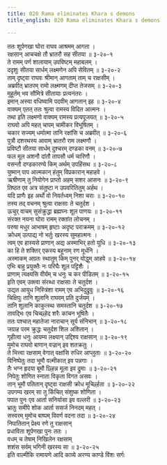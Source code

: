```yaml
---
title: 020 Rama eliminates Khara s demons
title_english: 020 Rama eliminates Khara s demons

---
```

ततः शूर्पणखा घोरा राघव आश्रमम् आगता ।  
रक्षसान् आचचक्षे तौ भ्रातरौ सह सीतया ॥ ३-२०-१  
ते रामम् पर्ण शालायाम् उपविष्टम् महाबलम् ।  
ददृशुः सीतया सार्धम् लक्ष्मणेन अपि सेवितम् ॥ ३-२०-२  
ताम् दृष्ट्वा राघवः श्रीमान् आगताम् ताम् च राक्षसीम् ।  
अब्रवीत् भ्रातरम् रामो लक्ष्मणम् दीप्त तेजसम् ॥ ३-२०-३  
मुहूर्तम् भव सौमित्रे सीतायाः प्रत्यनंतरः ।  
इमान् अस्या वधिष्यामि पदवीम् आगतान् इह ॥ ३-२०-४  
वाक्यम् एतत् ततः श्रुत्वा रामस्य विदित आत्मनः ।  
तथा इति लक्ष्मणो वाक्यम् रामस्य प्रत्यपूजयत् ॥ ३-२०-५  
राघवो अपि महत् चापम् चामीकर विभूषितम् ।  
चकार सज्यम् धर्मात्मा तानि रक्षांसि च अब्रवीत् ॥ ३-२०-६  
पुत्रौ दशरथस्य आवाम् भ्रातरौ राम लक्ष्मणौ ।  
प्रविष्टौ सीतया सार्धम् दुश्चरम् दण्डका वनम् ॥ ३-२०-७  
फल मूल अशनौ दांतौ तापसौ धर्म चारिणौ ।  
वसन्तौ दण्डकारण्ये किम् अर्थम् उपहिंसथ ॥ ३-२०-८  
युष्मान् पाप आत्मकान् हंतुम् विप्रकारान् महाहवे ।  
ऋषीणाम् तु नियोगेन प्राप्तो अहम् सशर आसनः ॥ ३-२०-९  
तिष्ठत एव अत्र संतुष्टा न उपवरितितुम् अर्हथ ।  
यदि प्राणैः इह अर्थो वो निवर्तध्वम् निशा चराः ॥ ३-२०-१०  
तस्य तद् वचनम् श्रुत्वा राक्षसाः ते चतुर्दश ।  
ऊचुर् वाचम् सुसंक्रुद्धा ब्रह्मघ्नः शूल पाणयः ॥ ३-२०-११  
संरक्त नयना घोरा रामम् रक्तांत लोचनम् ।  
परुषा मधुर आभाषम् हृष्टाः अदृष्ट पराक्रमम् ॥ ३-२०-१२  
क्रोधम् उत्पाद्य नो भर्तुः खरस्य सुमहात्मनः ।  
त्वम् एव हास्यसे प्राणान् अद्य अस्माभिर् हतो युधि ॥ ३-२०-१३  
का हि ते शक्तिर् एकस्य बहूनाम् रण मूर्धनि ।  
अस्माकम् अग्रतः स्थातुम् किम् पुनर् योद्धुम् आहवे ॥ ३-२०-१४  
एभिः बाहु प्रयुक्तैः नः परिघैः शूल पट्टिशैः ।  
प्राणाम् त्यक्ष्यसि वीर्यम् च धनुः च कर पीडितम् ॥ ३-२०-१५  
इति एवम् उक्त्वा संरब्धा राक्षसाः ते चतुर्दश ।  
उद्यत आयुध निस्त्रिंशा रामम् एव अभिदुद्रुवुः ॥ ३-२०-१६  
चिक्षिपुः तानि शूलानि राघवम् प्रति दुर्जयम् ।  
तानि शूलानि काकुत्स्थः समस्तानि चतुर्दश ॥ ३-२०-१७  
तावद्भिः एव चिच्छ्हेद शरैः कांचन भूषितैः ।  
ततः पश्चात् महातेजा नाराचान् सूर्य संनिभान् ॥ ३-२०-१८  
जग्राह परम क्रुद्धः चतुर्दश शिल अशितान् ।  
गृहीत्वा धनुः आयम्य लक्ष्यान् उद्दिश्य राक्षसान् ॥ ३-२०-१९  
मुमोच राघवो बाणान् वज्रान् इव शतक्रतुः ।  
ते भित्त्वा रक्षसाम् वेगात् वक्षांसि रुधिर आप्लुताः ॥ ३-२०-२०  
विनिष्पेतुः तदा भूमौ वल्मीकात् इव पन्नगाः ।  
तैः भग्न हृदया बूमौ छ्हिन्न मूला इव द्रुमाः ॥ ३-२०-२१  
निपेतुः शोणित स्नाता विकृता विगत असवः ।  
तान् भूमौ पतितान् दृष्ट्वा राक्षसी क्रोध मूर्च्छ्हिता ॥ ३-२०-२२  
उपगम्य खरम् सा तु किंचित् संशुष्क शोणिता ।  
पपात पुनः एव आर्ता सनिर्यासा इव वल्लरी ॥ ३-२०-२३  
भ्रातुः समीपे शोक आर्ता ससर्ज निनदम् महत् ।  
सस्वरम् मुमोच बाष्पम् विवर्ण वदना तदा ॥ ३-२०-२४  
निपातितान् प्रेक्ष्य रणे तु राक्षसान्  
प्रधाविता शूर्पणखा पुनः ततः ।  
वधम् च तेषाम् निखिलेन रक्षसाम्  
शशंस सर्वम् भगिनी खरस्य सा ॥ ३-२०-२५  
इति वाल्मीकि रामायणे आदि काव्ये अरण्य काण्डे विंशः सर्गः
